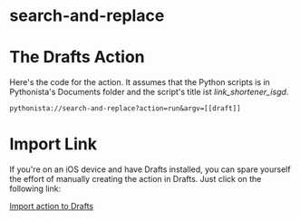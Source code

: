 ﻿search-and-replace
=========================

# The Drafts Action

Here's the code for the action. It assumes that the Python scripts is in Pythonista's Documents folder and the script's title ist *link_shortener_isgd*.

    pythonista://search-and-replace?action=run&argv=[[draft]]
	
# Import Link

If you're on an iOS device and have Drafts installed, you can spare yourself the effort of manually creating the action in Drafts. Just click on the following link:

[Import action to Drafts](drafts://x-callback-url/import_action?type=URL&name=Search%20and%20Replace&url=pythonista%3A%2F%2Fsearch-and-replace%3Faction%3Drun%26argv%3D%5B%5Bdraft%5D%5D)